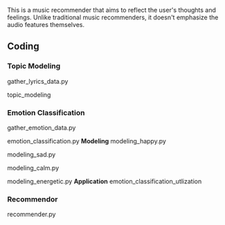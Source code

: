 This is a music recommender that aims to reflect the user's thoughts and feelings. Unlike traditional music recommenders, it doesn't emphasize the audio features themselves.

## Coding
### Topic Modeling
gather_lyrics_data.py

topic_modeling

### Emotion Classification
gather_emotion_data.py

emotion_classification.py
**Modeling**
modeling_happy.py

modeling_sad.py

modeling_calm.py

modeling_energetic.py
**Application**
emotion_classification_utlization

### Recommendor
recommender.py
